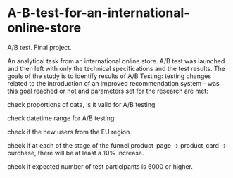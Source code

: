 # A-B-test-for-an-international-online-store

A/B test. Final project.

An analytical task from an international online store. A/B test was launched and then left with only the technical specifications and the test results. The goals of the study is to identify results of A/B Testing: testing changes related to the introduction of an improved recommendation system - was this goal reached or not and parameters set for the research are met:

check proportions of data, is it valid for A/B testing

check datetime range for A/B testing

check if the new users from the EU region

check if at each of the stage of the funnel product_page → product_card → purchase, there will be at least a 10% increase.

check if expected number of test participants is 6000 or higher.
